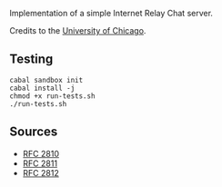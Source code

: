 Implementation of a simple Internet Relay Chat server. 

Credits to the [University of Chicago](http://chi.cs.uchicago.edu/chirc/intro.html).

## Testing

```
cabal sandbox init
cabal install -j
chmod +x run-tests.sh
./run-tests.sh
```

## Sources
* [RFC 2810](https://tools.ietf.org/html/rfc2810)
* [RFC 2811](https://tools.ietf.org/html/rfc2811)
* [RFC 2812](https://tools.ietf.org/html/rfc2812)
